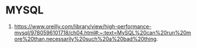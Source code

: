# MYSQL 
1. https://www.oreilly.com/library/view/high-performance-mysql/9780596101718/ch04.html#:~:text=MySQL%20can%20run%20more%20than,necessarily%20such%20a%20bad%20thing.